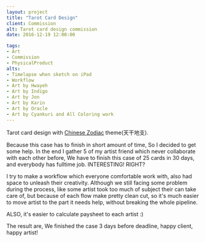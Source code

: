 ```yaml
---
layout: project
title: "Tarot Card Design"
client: Commission
alt: Tarot card design commission
date: 2016-12-19 12:00:00

tags:
- Art
- Commission
- PhysicalProduct
alts:
- Timelapse when sketch on iPad
- Workflow
- Art by Hwayeh
- Art by Indigo
- Art by Jon
- Art by Karin
- Art by Oracle
- Art by Cyankuri and All Coloring work
---
```

Tarot card design with [Chinese Zodiac](https://en.wikipedia.org/wiki/Sexagenary_cycle) theme(天干地支).

Because this case has to finish in short amount of time, So I decided to get some help.
In the end I gather 5 of my artist friend which never collaborate with each other before, We have to finish this case of 25 cards in 30 days, and everybody has fulltime job. INTERESTING! RIGHT?

I try to make a workflow which everyone comfortable work with, also had space to unleash their creativity.
Although we still facing some problem during the process, like some artist took too much of subject their can take care of, but because of each flow make pretty clean cut, so it's much easier to move artist to the part it needs help, without breaking the whole pipeline.

ALSO, it's easier to calculate paysheet to each artist :)

The result are, We finished the case 3 days before deadline, happy client, happy artist!